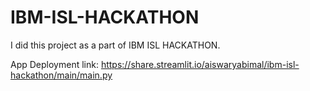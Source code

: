 # IBM-ISL-HACKATHON
I did this project as a part of IBM ISL HACKATHON.

App Deployment link: https://share.streamlit.io/aiswaryabimal/ibm-isl-hackathon/main/main.py

